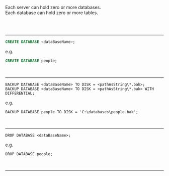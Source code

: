 Each server can hold zero or more databases.  
Each database can hold zero or more tables.  

<br>
<br><hr>

```SQL
CREATE DATABASE <dataBaseName>;
```
e.g.
```SQL
CREATE DATABASE people;
```
<br><hr>

```
BACKUP DATABASE <dataBaseName> TO DISK = <pathAsString\*.bak>;
BACKUP DATABASE <dataBaseName> TO DISK = <pathAsString\*.bak> WITH DIFFERENTIAL;
```
e.g.
```
BACKUP DATABASE people TO DISK = 'C:\databases\people.bak';
```
<br><hr>

```
DROP DATABASE <dataBaseName>;
```
e.g.
```
DROP DATABASE people;
```
<br><hr>
